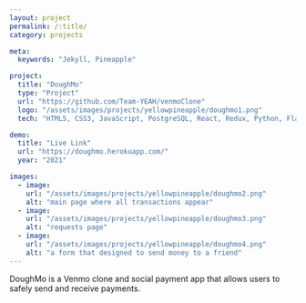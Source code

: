 ```yaml
---
layout: project
permalink: /:title/
category: projects

meta:
  keywords: "Jekyll, Pineapple"

project:
  title: "DoughMo"
  type: "Project"
  url: "https://github.com/Team-YEAH/venmoClone"
  logo: "/assets/images/projects/yellowpineapple/doughmo1.png"
  tech: "HTML5, CSS3, JavaScript, PostgreSQL, React, Redux, Python, Flask, SQLAlchemy"

demo:
  title: "Live Link"
  url: "https://doughmo.herokuapp.com/"
  year: "2021"

images:
  - image:
    url: "/assets/images/projects/yellowpineapple/doughmo2.png"
    alt: "main page where all transactions appear"
  - image:
    url: "/assets/images/projects/yellowpineapple/doughmo3.png"
    alt: "requests page"
  - image:
    url: "/assets/images/projects/yellowpineapple/doughmo4.png"
    alt: "a form that designed to send money to a friend"
---
```

<p>DoughMo is a Venmo clone and social payment app that allows users to safely send and receive payments. </p>
